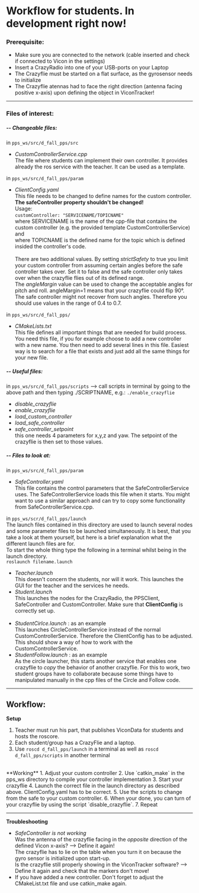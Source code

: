 # Workflow for students. In development right now!

### Prerequisite:
* Make sure you are connected to the network (cable inserted and check if connected to Vicon in the settings)
* Insert a CrazyRadio into one of your USB-ports on your Laptop
* The Crazyflie must be started on a flat surface, as the gyrosensor needs to initialize
* The Crazyflie atennas had to face the right direction (antenna facing positive x-axis) upon defining the object in ViconTracker!

---

### Files of interest:

##### -- Changeable files:
in `pps_ws/src/d_fall_pps/src`
* _CustomControllerService.cpp_ <br>
The file where students can implement their own controller. It provides already the ros service with the teacher. It can be used as a template.

in `pps_ws/src/d_fall_pps/param`
* _ClientConfig.yaml_ <br>
This file needs to be changed to define names for the custom controller. **The safeController property shouldn't be changed!** <br>
Usage: <br>
`customController: "SERVICENAME/TOPICNAME"` <br>
where SERVICENAME is the name of the cpp-file that contains the custom controller (e.g. the provided template CustomControllerService) and <br>
where TOPICNAME is the defined name for the topic which is defined insided the controller's code.
<br><br>
There are two additional values. By setting _strictSafety_ to true you limit your custom controller from assuming certain angles before the safe controller takes over. Set it to false and the safe controller only takes over when the crazyflie flies out of its defined range. <br>
The _angleMargin_ value can be used to change the acceptable angles for pitch and roll. angleMargin=1 means that your crazyflie could flip 90°. The safe controller might not recover from such angles. Therefore you should use values in the range of 0.4 to 0.7.


in `pps_ws/src/d_fall_pps/`
*  _CMakeLists.txt_ <br>
This file defines all important things that are needed for build process.
You need this file, if you for example choose to add a new controller with a new name. You then need to add several lines in this file.
Easiest way is to search for a file that exists and just add all the same things for your new file. <br>

##### -- Useful files:
in `pps_ws/src/d_fall_pps/scripts`
--> call scripts in terminal by going to the above path and then typing ./SCRIPTNAME, e.g.: `./enable_crazyflie`
* *disable_crazyflie*
* *enable_crazyflie*
* *load_custom_controller*
* *load_safe_controller*
* *safe_controller_setpoint* <br>
this one needs 4 parameters for x,y,z and yaw. The setpoint of the crazyflie is then set to those values.


##### -- Files to look at:
in `pps_ws/src/d_fall_pps/param`
* _SafeController.yaml_ <br>
This file contains the control parameters that the SafeControllerService uses. The SafeControllerService loads this file when it starts. You might want to use a similar approach and can try to copy some functionality from  SafeControllerService.cpp.

in `pps_ws/scr/d_fall_pps/launch` <br>
The launch files contained in this directory are used to launch several nodes and some parameter files to be launched simultaneously. It is best, that you take a look at them yourself, but here is a brief explanation what the different launch files are for.<br>
To start the whole thing type the following in a terminal whilst being in the launch directory.<br>
`roslaunch filename.launch`

* _Teacher.launch_<br>
This doesn't concern the students, nor will it work. This launches the GUI for the teacher and the services he needs.
* _Student.launch_<br>
This launches the nodes for the CrazyRadio, the PPSClient, SafeController and CustomController. Make sure that __ClientConfig__ is correctly set up.
<br><br>
* _StudentCirlce.launch_ : as an example<br>
This launches CircleControllerService instead of the normal CustomControllerService. Therefore the ClientConfig has to be adjusted. This should show a way of how to work with the CustomControllerService.
* _StudentFollow.launch_ : as an example<br>
As the circle launcher, this starts another service that enables one crazyflie to _copy_ the behavior of another crazyflie. For this to work, two student groups have to collaborate because some things have to manipulated manually in the cpp files of the Circle and Follow code.
---


## Workflow:
**Setup**
1.  Teacher must run his part, that publishes ViconData for students and hosts the roscore.
2.  Each student/group has a CrazyFlie and a laptop.
3.  Use `roscd d_fall_pps/launch` in a terminal as well as `roscd d_fall_pps/scripts` in another terminal

<br>
**Working**
1.  Adjust your custom controller
2.  Use `catkin_make` in the pps_ws directory to compile your controller implementation
3.  Start your crazyflie
4.  Launch the correct file in the launch directory as described above. ClientConfig.yaml has to be correct.
5. Use the scripts to change from the safe to your custom controller.
6. When your done, you can turn of your crazyflie by using the script `disable_crazyflie`.
7. Repeat


---
**Troubleshooting**
- _SafeController is not working_ <br>
Was the antenna of the crazyflie facing in the *opposite* direction of the defined Vicon x-axis? --> Define it again! <br>
The crazyflie has to lie on the table when you turn it on because the gyro sensor is initialized upon start-up. <br>
Is the crazyflie still properly showing in the ViconTracker software? --> Define it again and check that the markers don't move!
- If you have added a new controller. Don't forget to adjust the CMakeList.txt file and use catkin_make again.
